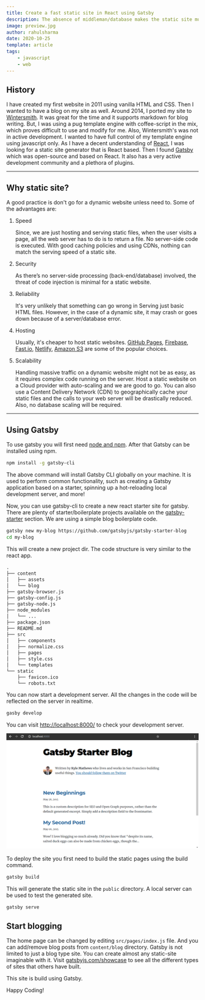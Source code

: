 ```yaml
---
title: Create a fast static site in React using Gatsby
description: The absence of middleman/database makes the static site much faster and reliable. They can be deployed using static servers like Netlify, Github, etc. So, they are much more secured and require very little maintenance. Gatsby is a React based open-source framework that can be used to create static sites.
image: preview.jpg
author: rahulsharma
date: 2020-10-25
template: article
tags:
    - javascript
    - web
---
```


## History

I have created my first website in 2011 using vanilla HTML and CSS. Then I wanted to have a blog on my site as well. Around 2014, I ported my site to [Wintersmith](http://wintersmith.io/). It was great for the time and it supports markdown for blog writing. But, I was using a pug template engine with coffee-script in the mix, which proves difficult to use and modify for me. Also, Wintersmith's was not in active development. I wanted to have full control of my template engine using javascript only. As I have a decent understanding of [React](https://reactjs.org/), I was looking for a static site generator that is React based. Then I found [Gatsby](https://www.gatsbyjs.com/) which was open-source and based on React. It also has a very active development community and a plethora of plugins.

---

## Why static site?

A good practice is don't go for a dynamic website unless need to. Some of the advantages are:

1. Speed

    Since, we are just hosting and serving static files, when the user visits a page, all the web server has to do is to return a file. No server-side code is executed. With good caching policies and using CDNs, nothing can match the serving speed of a static site.

2. Security

    As there’s no server-side processing (back-end/database) involved, the threat of code injection is minimal for a static website.

3. Reliability

    It's very unlikely that something can go wrong in Serving just basic HTML files. However, in the case of a dynamic site, it may crash or goes down because of a server/database error.

4. Hosting

    Usually, it's cheaper to host static websites. [GitHub Pages](https://pages.github.com/), [Firebase](https://firebase.google.com/), [Fast.io](https://fast.io/), [Netlify](https://www.netlify.com/), [Amazon S3](https://docs.aws.amazon.com/AmazonS3/latest/dev/WebsiteHosting.html) are some of the popular choices.

5. Scalability

    Handling massive traffic on a dynamic website might not be as easy, as it requires complex code running on the server. Host a static website on a Cloud provider with auto-scaling and we are good to go. You can also use a Content Delivery Network (CDN) to geographically cache your static files and the calls to your web server will be drastically reduced. Also, no  database scaling will be required.

---

## Using Gatsby

To use gatsby you will first need [node and npm](https://nodejs.org/en/). After that Gatsby can be installed using npm.

```bash
npm install -g gatsby-cli
```

The above command will install Gatsby CLI globally on your machine. It is used to perform common functionality, such as creating a Gatsby application based on a starter, spinning up a hot-reloading local development server, and more!

Now, you can use gatsby-cli to create a new react starter site for gatsby. There are plenty of starter/boilerplate projects available on the [gatsby-starter](https://www.gatsbyjs.com/starters/) section. We are using a simple blog boilerplate code.

```bash
gatsby new my-blog https://github.com/gatsbyjs/gatsby-starter-blog
cd my-blog
```

This will create a new project dir. The code structure is very similar to the react app.

```
.
├── content
│   ├── assets
│   └── blog
├── gatsby-browser.js
├── gatsby-config.js
├── gatsby-node.js
├── node_modules
│   └── ...
├── package.json
├── README.md
├── src
│   ├── components
│   ├── normalize.css
│   ├── pages
│   ├── style.css
│   └── templates
└── static
    ├── favicon.ico
    └── robots.txt
```


You can now start a development server. All the changes in the code will be reflected on the server in realtime.

```bash
gasby develop
```

You can visit [http://localhost:8000/](http://localhost:8000/) to check your development server.

![starter-blog](starter-blog.png)

To deploy the site you first need to build the static pages using the build command.

```bash
gatsby build
```

This will generate the static site in the `public` directory. A local server can be used to test the generated site.

```bash
gatsby serve
```

## Start blogging

The home page can be changed by editing `src/pages/index.js` file. And you can add/remove blog posts from `content/blog` directory. Gatsby is not limited to just a blog type site. You can create almost any static-site imaginable with it. Visit [gatsbyjs.com/showcase](https://www.gatsbyjs.com/showcase/) to see all the different types of sites that others have built.

This site is build using Gatsby.

Happy Coding!

